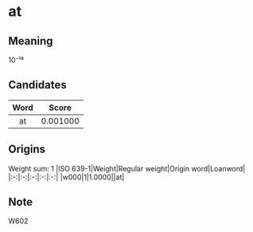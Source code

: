 # at

## Meaning

10⁻¹⁸

## Candidates

|Word|Score|
|:-:|:-:|
|at|0.001000|

## Origins

Weight sum: 1
|ISO 639-1|Weight|Regular weight|Origin word|Loanword|
|:-:|:-:|:-:|:-:|:-:|
|w000|1|1.0000||at|

## Note

W602
